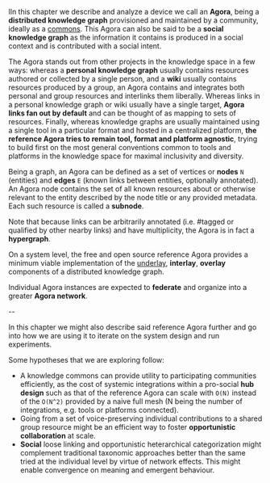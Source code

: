 lIn this chapter we describe and analyze a device we call an **Agora**, being a **distributed knowledge graph** provisioned and maintained by a community, ideally as a [commons](https://anagora.org/commons). This Agora can also be said to be a **social knowledge graph** as the information it contains is produced in a social context and is contributed with a social intent.

The Agora stands out from other projects in the knowledge space in a few ways: whereas a **personal knowledge graph** usually contains resources authored or collected by a single person, and a **wiki** usually contains resources produced by a group, an Agora contains and integrates both personal and group resources and interlinks them liberally. Whereas links in a personal knowledge graph or wiki usually have a single target, **Agora links fan out by default** and can be thought of as mapping to sets of resources. Finally, whereas knowledge graphs are usually maintained using a single tool in a particular format and hosted in a centralized platform, **the reference Agora tries to remain tool, format and platform agnostic**, trying to build first on the most general conventions common to tools and platforms in the knowledge space for maximal inclusivity and diversity.

Being a graph, an Agora can be defined as a set of vertices or **nodes** `N` (entities) and **edges** `E` (known links between entities, optionally annotated). An Agora node contains the set of all known resources about or otherwise relevant to the entity described by the node title or any provided metadata. Each such resource is called a **subnode**.

Note that because links can be arbitrarily annotated (i.e. #tagged or qualified by other nearby links) and have multiplicity, the Agora is in fact a **hypergraph**.

On a system level, the free and open source reference Agora provides a minimum viable implementation of the [underlay](https://anagora.org/underlay), **interlay**, **overlay** components of a distributed knowledge graph.

Individual Agora instances are expected to **federate** and organize into a greater **Agora network**.

--

In this chapter we might also describe said reference Agora further and go into how we are using it to iterate on the system design and run experiments.

Some hypotheses that we are exploring follow:

- A knowledge commons can provide utility to participating communities efficiently, as the cost of systemic integrations within a pro-social **hub design** such as that of the reference Agora can scale with `O(N)` instead of the `O(N^2)` provided by a naive full mesh (N being the number of integrations, e.g. tools or platforms connected).
- Going from a set of voice-preserving individual contributions to a shared group resource might be an efficient way to foster **opportunistic collaboration** at scale.
- **Social** loose linking and opportunistic heterarchical categorization might complement traditional taxonomic approaches better than the same tried at the individual level by virtue of network effects. This might enable convergence on meaning and emergent behaviour.